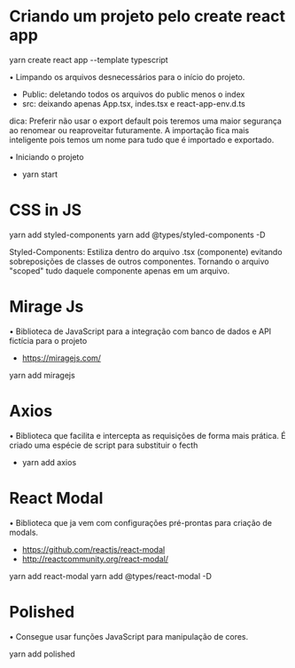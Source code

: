 # Criando um projeto pelo create react app

yarn create react app <nome do projeto> --template typescript

• Limpando os arquivos desnecessários para o início do projeto.

- Public: deletando todos os arquivos do public menos o index
- src: deixando apenas App.tsx, indes.tsx e react-app-env.d.ts

dica: Preferir não usar o export default pois teremos uma maior segurança ao renomear ou reaproveitar futuramente. A importação fica mais inteligente pois temos um nome para tudo que é importado e exportado.

• Iniciando o projeto

- yarn start

# CSS in JS

yarn add styled-components
yarn add @types/styled-components -D

Styled-Components: Estiliza dentro do arquivo .tsx (componente) evitando sobreposições de classes de outros componentes. Tornando o arquivo "scoped" tudo daquele componente apenas em um arquivo.

# Mirage Js

• Biblioteca de JavaScript para a integração com banco de dados e API fictícia para o projeto

- https://miragejs.com/

yarn add miragejs

# Axios

• Biblioteca que facilita e intercepta as requisições de forma mais prática. É criado uma espécie de script para substituir o fecth

- yarn add axios

# React Modal

• Biblioteca que ja vem com configurações pré-prontas para criação de modals.

- https://github.com/reactjs/react-modal
- http://reactcommunity.org/react-modal/

yarn add react-modal
yarn add @types/react-modal -D

# Polished

• Consegue usar funções JavaScript para manipulação de cores.

yarn add polished
